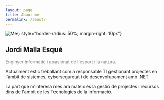 ```yaml
---
layout: page
title: About me
permalink: /about/
---
```

![Me](https://avatars1.githubusercontent.com/u/48735113?v=2&s=200#thumbnail){: style="border-radius: 50%; margin-right: 10px"} 
<h2>Jordi Malla Esqué</h2>
<p style="color: grey;">Enginyer informàtic i apasionat de l'esport i la natura.</p>

<p>Actualment estic treballant com a responsable TI gestionant projectes en l'àmbit de sistemes, cyberseguretat i de desenvolupament amb .NET.</p> 

<p>La part que m'interesa mes ara mateix és la gestió de projectes i recursos dins de l'ambit de les Tecnologies de la Informació.</p>
